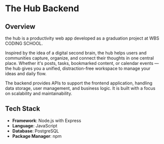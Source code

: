 # The Hub Backend

## Overview

the hub is a productivity web app developed as a graduation project at WBS CODING SCHOOL.

Inspired by the idea of a digital second brain, the hub helps users and communities capture, organize, and connect their thoughts in one central place. Whether it's posts, tasks, bookmarked content, or calendar events — the hub gives you a unified, distraction-free workspace to manage your ideas and daily flow. 

The backend provides APIs to support the frontend application, handling data storage, user management, and business logic. It is built with a focus on scalability and maintainability.


## Tech Stack

- **Framework**: Node.js with Express
- **Language**: JavaScript
- **Database**: PostgreSQL
- **Package Manager**: npm
